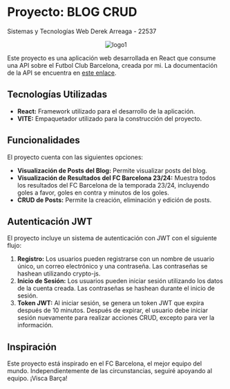 # Proyecto: BLOG CRUD

Sistemas y Tecnologías Web
Derek Arreaga - 22537
<p align="center">
  <img src="https://github.com/FabianKel/lab6-web/assets/86095196/72d0cd41-4660-45e8-8b34-aa8793addeff" alt="logo1">
</p>



Este proyecto es una aplicación web desarrollada en React que consume una API sobre el Futbol Club Barcelona, creada por mi. La documentación de la API se encuentra en [este enlace](https://github.com/FabianKel/lab6-web/blob/main/README.md).

## Tecnologías Utilizadas

- **React:** Framework utilizado para el desarrollo de la aplicación.
- **VITE:** Empaquetador utilizado para la construcción del proyecto.

## Funcionalidades

El proyecto cuenta con las siguientes opciones:

- **Visualización de Posts del Blog:** Permite visualizar posts del blog.
- **Visualización de Resultados del FC Barcelona 23/24:** Muestra todos los resultados del FC Barcelona de la temporada 23/24, incluyendo goles a favor, goles en contra y minutos de los goles.
- **CRUD de Posts:** Permite la creación, eliminación y edición de posts.

## Autenticación JWT

El proyecto incluye un sistema de autenticación con JWT con el siguiente flujo:

1. **Registro:** Los usuarios pueden registrarse con un nombre de usuario único, un correo electrónico y una contraseña. Las contraseñas se hashean utilizando crypto-js.
2. **Inicio de Sesión:** Los usuarios pueden iniciar sesión utilizando los datos de la cuenta creada. Las contraseñas se hashean durante el inicio de sesión.
3. **Token JWT:** Al iniciar sesión, se genera un token JWT que expira después de 10 minutos. Después de expirar, el usuario debe iniciar sesión nuevamente para realizar acciones CRUD, excepto para ver la información.

## Inspiración

Este proyecto está inspirado en el FC Barcelona, el mejor equipo del mundo. Independientemente de las circunstancias, seguiré apoyando al equipo. ¡Visca Barça!

